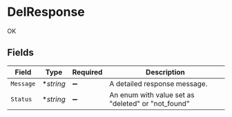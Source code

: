 # DelResponse

OK


## Fields

| Field                                              | Type                                               | Required                                           | Description                                        |
| -------------------------------------------------- | -------------------------------------------------- | -------------------------------------------------- | -------------------------------------------------- |
| `Message`                                          | **string*                                          | :heavy_minus_sign:                                 | A detailed response message.                       |
| `Status`                                           | **string*                                          | :heavy_minus_sign:                                 | An enum with value set as "deleted" or "not_found" |